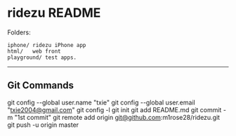 ridezu README
=============

Folders:

    iphone/	ridezu iPhone app
    html/	web front
    playground/	test apps.

***
Git Commands
------------

git config --global user.name "txie"
git config --global user.email "txie2004@gmail.com"
git config -l
git init
git add README.md
git commit -m "1st commit"
git remote add origin git@github.com:m1rose28/ridezu.git
git push -u origin master

